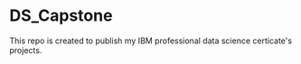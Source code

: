 # DS_Capstone
This repo is created to publish my IBM professional data science certicate's projects.
